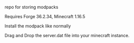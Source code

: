 repo for storing modpacks

Requires Forge 36.2.34, Minecraft 1.16.5

Install the modpack like normally


Drag and Drop the server.dat file into your minecraft instance.
